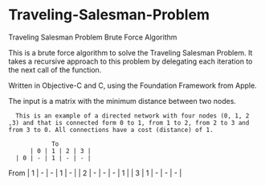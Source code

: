 Traveling-Salesman-Problem
==========================

Traveling Salesman Problem Brute Force Algorithm

This is a brute force algorithm to solve the Traveling Salesman Problem. It takes a recursive approach to this problem by delegating each iteration to the next call of the function.

Written in Objective-C and C, using the Foundation Framework from Apple. 

The input is a matrix with the minimum distance between two nodes.
      
      This is an example of a directed network with four nodes (0, 1, 2 ,3) and that is connected form 0 to 1, from 1 to 2, from 2 to 3 and from 3 to 0. All connections have a cost (distance) of 1.
      
                To
          | 0 | 1 | 2 | 3 |
      | 0 | - | 1 | - | - |
From  | 1 | - | - | 1 | - |
      | 2 | - | - | - | 1 |
      | 3 | 1 | - | - | - |
